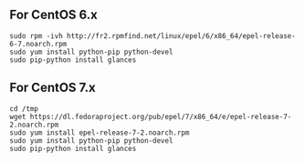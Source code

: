 ## For CentOS 6.x

    sudo rpm -ivh http://fr2.rpmfind.net/linux/epel/6/x86_64/epel-release-6-7.noarch.rpm
    sudo yum install python-pip python-devel
    sudo pip-python install glances

## For CentOS 7.x

    cd /tmp
    wget https://dl.fedoraproject.org/pub/epel/7/x86_64/e/epel-release-7-2.noarch.rpm
    sudo yum install epel-release-7-2.noarch.rpm
    sudo yum install python-pip python-devel
    sudo pip-python install glances
